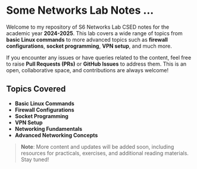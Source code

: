 # Some Networks Lab Notes ...

Welcome to my repository of S6 Networks Lab CSED notes for the academic year **2024-2025**. This lab covers a wide range of topics from **basic Linux commands** to more advanced topics such as **firewall configurations**, **socket programming**, **VPN setup**, and much more. 

If you encounter any issues or have queries related to the content, feel free to raise **Pull Requests (PRs)** or **GitHub Issues** to address them. This is an open, collaborative space, and contributions are always welcome!

## Topics Covered
- **Basic Linux Commands**
- **Firewall Configurations**
- **Socket Programming**
- **VPN Setup**
- **Networking Fundamentals**
- **Advanced Networking Concepts**

> **Note**: More content and updates will be added soon, including resources for practicals, exercises, and additional reading materials. Stay tuned!

